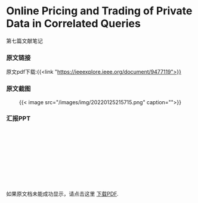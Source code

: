 # Online Pricing and Trading of Private Data in Correlated Queries



第七篇文献笔记
<!--more-->

### 原文链接

原文pdf下载:{{<link "https://ieeexplore.ieee.org/document/9477119">}}

### 原文截图


<center>{{< image src="/images/img/20220125215715.png" caption="">}}</center>


### 汇报PPT

<object data="https://jokerzhangimg.oss-cn-beijing.aliyuncs.com/pdf/20210125.pdf" type="application/pdf" width="100%" height= "700px">
    <embed src="https://jokerzhangimg.oss-cn-beijing.aliyuncs.com/pdf/20210125.pdf">
        <p>如果原文档未能成功显示，请点击这里 <a href="https://jokerzhangimg.oss-cn-beijing.aliyuncs.com/pdf/20210125.pdf">下载PDF</a>.</p>
    </embed>
</object>
